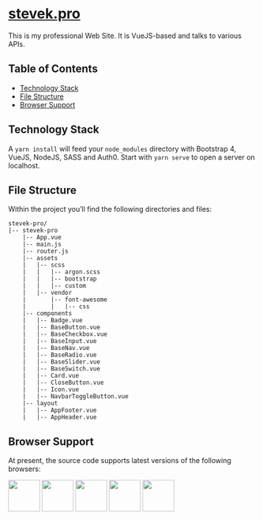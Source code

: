 <h1 id="stevek-website"><a href="https://stevek.pro">stevek.pro</a></h1>


<p>This is my professional Web Site. It is VueJS-based and talks to various APIs.</p>


<h2 id="table-of-contents">Table of Contents</h2>

<ul>
  <li><a href="#tech-stack">Technology Stack</a></li>
  <li><a href="#file-structure">File Structure</a></li>
  <li><a href="#browser-support">Browser Support</a></li>
</ul>


<h2 id="tech-stack">Technology Stack</h2>
<p>A <code>yarn install</code> will feed your <code>node_modules</code> directory with Bootstrap 4, VueJS, NodeJS, SASS and Auth0. Start with <code>yarn serve</code> to open a server on localhost.</p>


<h2 id="file-structure">File Structure</h2>

<p>Within the project you’ll find the following directories and files:</p>

<div class="highlighter-rouge"><div class="highlight"><pre class="highlight"><code>stevek-pro/
|-- stevek-pro
    |-- App.vue
    |-- main.js
    |-- router.js
    |-- assets
    |   |-- scss
    |   |   |-- argon.scss
    |   |   |-- bootstrap
    |   |   |-- custom
    |   |-- vendor
    |       |-- font-awesome
    |       |   |-- css
    |-- components
    |   |-- Badge.vue
    |   |-- BaseButton.vue
    |   |-- BaseCheckbox.vue
    |   |-- BaseInput.vue
    |   |-- BaseNav.vue
    |   |-- BaseRadio.vue
    |   |-- BaseSlider.vue
    |   |-- BaseSwitch.vue
    |   |-- Card.vue
    |   |-- CloseButton.vue
    |   |-- Icon.vue
    |   |-- NavbarToggleButton.vue
    |-- layout
    |   |-- AppFooter.vue
    |   |-- AppHeader.vue
</code></pre></div></div>

<h2 id="browser-support">Browser Support</h2>

<p>At present, the source code supports latest versions of the following browsers:</p>

<p><img src="https://s3.amazonaws.com/creativetim_bucket/github/browser/chrome.png" width="64" height="64" />
<img src="https://s3.amazonaws.com/creativetim_bucket/github/browser/firefox.png" width="64" height="64" />
<img src="https://s3.amazonaws.com/creativetim_bucket/github/browser/edge.png" width="64" height="64" />
<img src="https://s3.amazonaws.com/creativetim_bucket/github/browser/safari.png" width="64" height="64" />
<img src="https://s3.amazonaws.com/creativetim_bucket/github/browser/opera.png" width="64" height="64" /></p>


